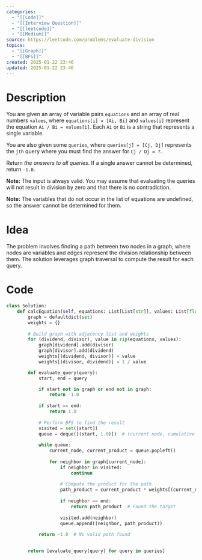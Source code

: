 ```yaml
---
categories:
  - "[[Code]]"
  - "[[Interview Question]]"
  - "[[leetcode]]"
  - "[[Medium]]"
source: https://leetcode.com/problems/evaluate-division
topics:
  - "[[Graph]]"
  - "[[BFS]]"
created: 2025-01-22 23:46
updated: 2025-01-22 23:46
---
```

# Description
You are given an array of variable pairs `equations` and an array of real numbers `values`, where `equations[i] = [Ai, Bi]` and `values[i]` represent the equation `Ai / Bi = values[i]`. Each `Ai` or `Bi` is a string that represents a single variable.

You are also given some `queries`, where `queries[j] = [Cj, Dj]` represents the `jth` query where you must find the answer for `Cj / Dj = ?`.

Return _the answers to all queries_. If a single answer cannot be determined, return `-1.0`.

**Note:** The input is always valid. You may assume that evaluating the queries will not result in division by zero and that there is no contradiction.

**Note:** The variables that do not occur in the list of equations are undefined, so the answer cannot be determined for them.

# Idea 
The problem involves finding a path between two nodes in a graph, where nodes are variables and edges represent the division relationship between them. The solution leverages graph traversal to compute the result for each query.

# Code
```python
class Solution:
    def calcEquation(self, equations: List[List[str]], values: List[float], queries: List[List[str]]) -> List[float]:
        graph = defaultdict(set)  
        weights = {} 
        
        # Build graph with adjacency list and weights
        for (dividend, divisor), value in zip(equations, values):
            graph[dividend].add(divisor)
            graph[divisor].add(dividend)
            weights[(dividend, divisor)] = value
            weights[(divisor, dividend)] = 1 / value

        def evaluate_query(query):
            start, end = query

            if start not in graph or end not in graph:
                return -1.0
            
            if start == end:
                return 1.0
            
            # Perform BFS to find the result
            visited = set([start])
            queue = deque([(start, 1.0)])  # (current node, cumulative product)
            
            while queue:
                current_node, current_product = queue.popleft()
                
                for neighbor in graph[current_node]:
                    if neighbor in visited:
                        continue
                    
                    # Compute the product for the path
                    path_product = current_product * weights[(current_node, neighbor)]
                    
                    if neighbor == end:
                        return path_product  # Found the target
                    
                    visited.add(neighbor)
                    queue.append((neighbor, path_product))
            
            return -1.0  # No valid path found

        
        return [evaluate_query(query) for query in queries]
```